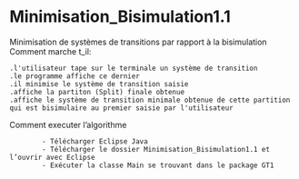 # Minimisation_Bisimulation1.1
Minimisation de systèmes de transitions par rapport à la bisimulation
Comment marche t_il:
    
    .l'utilisateur tape sur le terminale un système de transition
    .le programme affiche ce dernier
    .il minimise le système de transition saisie
    .affiche la partiton (Split) finale obtenue
    .affiche le système de transition minimale obtenue de cette partition qui est bisimulaire au premier saisie par l'utilisateur  
Comment executer l’algorithme

            - Télécharger Eclipse Java
            - Télécharger le dossier Minimisation_Bisimulation1.1 et l’ouvrir avec Eclipse
            - Exécuter la classe Main se trouvant dans le package GT1
